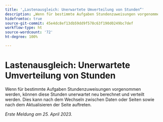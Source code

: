 ```yaml
---
title: '„Lastenausgleich: Unerwartete Umverteilung von Stunden“'
description: „Wenn für bestimmte Aufgaben Stundenzuweisungen vorgenommen werden, können diese Stunden unerwartet neu berechnet und verteilt werden. Dies kann nach dem Wechseln zwischen Daten oder Seiten sowie nach dem Aktualisieren der Seite auftreten.“
hidefromtoc: true
source-git-commit: 45e4dc8ef13db59dd9f578c63f190d0249bc7def
workflow-type: ht
source-wordcount: '72'
ht-degree: 100%

---
```



# Lastenausgleich: Unerwartete Umverteilung von Stunden

Wenn für bestimmte Aufgaben Stundenzuweisungen vorgenommen werden, können diese Stunden unerwartet neu berechnet und verteilt werden. Dies kann nach dem Wechseln zwischen Daten oder Seiten sowie nach dem Aktualisieren der Seite auftreten.

_Erste Meldung am 25. April 2023._

